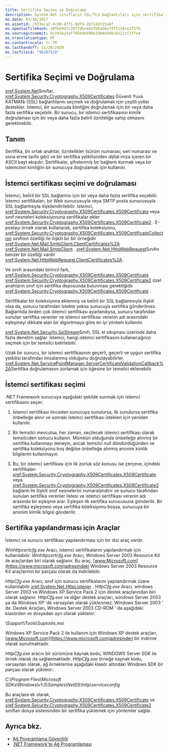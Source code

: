 ```yaml
---
title: Sertifika Seçimi ve Doğrulama
description: System.Net sınıfların SSL/TLS bağlantıları için sertifikaları seçme ve doğrulama için sunduğu çeşitli yollar hakkında bilgi edinin.
ms.date: 03/30/2017
ms.assetid: c933aca2-4cd0-4ff1-9df9-267143f25a6f
ms.openlocfilehash: a85b6947c20f7dbced1fb6ad6e79f3134ce1f57b
ms.sourcegitcommit: bc293b14af795e0e999e3304dd40c0222cf2ffe4
ms.translationtype: MT
ms.contentlocale: tr-TR
ms.lasthandoff: 11/26/2020
ms.locfileid: "96287520"
---
```

# <a name="certificate-selection-and-validation"></a>Sertifika Seçimi ve Doğrulama

<xref:System.Net>Sınıflar, <xref:System.Security.Cryptography.X509Certificates> Güvenli Yuva KATMANı (SSL) bağlantılarını seçmek ve doğrulamak için çeşitli yollar destekler. İstemci, bir sunucuda kimliğini doğrulamak için bir veya daha fazla sertifika seçebilir. Bir sunucu, bir istemci sertifikasının kimlik doğrulaması için bir veya daha fazla belirli özniteliğe sahip olmasını gerektirebilir.  
  
## <a name="definition"></a>Tanım  

 Sertifika, bir ortak anahtar, öznitelikler (sürüm numarası, seri numarası ve sona erme tarihi gibi) ve bir sertifika yetkilisinden dijital imza içeren bir ASCII bayt akışıdır. Sertifikalar, şifrelenmiş bir bağlantı kurmak veya bir istemcinin kimliğini bir sunucuya doğrulamak için kullanılır.  
  
## <a name="client-certificate-selection-and-validation"></a>İstemci sertifikası seçimi ve doğrulaması  

 İstemci, belirli bir SSL bağlantısı için bir veya daha fazla sertifika seçebilir. İstemci sertifikaları, bir Web sunucusuyla veya SMTP posta sunucusuyla SSL bağlantısıyla ilişkilendirilebilir. İstemci, <xref:System.Security.Cryptography.X509Certificates.X509Certificate> veya sınıf nesneleri koleksiyonuna sertifikalar ekler <xref:System.Security.Cryptography.X509Certificates.X509Certificate2> . E-postayı örnek olarak kullanarak, sertifika koleksiyonu, <xref:System.Security.Cryptography.X509Certificates.X509CertificateCollection> sınıfının özelliği ile ilişkili bir bir örneğidir <xref:System.Net.Mail.SmtpClient.ClientCertificates%2A> <xref:System.Net.Mail.SmtpClient> . <xref:System.Net.HttpWebRequest>Sınıfın benzer bir özelliği vardır <xref:System.Net.HttpWebRequest.ClientCertificates%2A> .  
  
 Ve sınıfı arasındaki birincil fark, <xref:System.Security.Cryptography.X509Certificates.X509Certificate> <xref:System.Security.Cryptography.X509Certificates.X509Certificate2> özel anahtarın sınıf için sertifika deposunda bulunması gerektiğidir <xref:System.Security.Cryptography.X509Certificates.X509Certificate> .  
  
 Sertifikalar bir koleksiyona eklenmiş ve belirli bir SSL bağlantısıyla ilişkili olsa da, sunucu tarafından istekte yoksa sunucuya sertifika gönderilmez. Bağlantıda birden çok istemci sertifikası ayarlandıysa, sunucu tarafından sunulan sertifika verenler ve istemci sertifikası verenin adı arasındaki eşleşmeyi dikkate alan bir algoritmaya göre en iyi yöntem kullanılır.  
  
 <xref:System.Net.Security.SslStream>Sınıfı, SSL el sıkışması üzerinde daha fazla denetim sağlar. İstemci, hangi istemci sertifikasını kullanacağınızı seçmek için bir temsilci belirtebilir.  
  
 Uzak bir sunucu, bir istemci sertifikasının geçerli, geçerli ve uygun sertifika yetkilisi tarafından imzalanmış olduğunu doğrulayabilirler. <xref:System.Net.ServicePointManager.ServerCertificateValidationCallback%2A>Sertifika doğrulamasını zorlamak için öğesine bir temsilci eklenebilir.  
  
## <a name="client-certificate-selection"></a>İstemci sertifikası seçimi  

 .NET Framework sunucuya aşağıdaki şekilde sunmak için istemci sertifikasını seçer:  
  
1. İstemci sertifikası önceden sunucuya sunulursa, ilk sunulursa sertifika önbelleğe alınır ve sonraki istemci sertifikası istekleri için yeniden kullanılır.  
  
2. Bir temsilci mevcutsa, her zaman, seçilecek istemci sertifikası olarak temsilciden sonucu kullanın. Mümkün olduğunda önbelleğe alınmış bir sertifika kullanmayı deneyin, ancak temsilci null döndürdüğünden ve sertifika koleksiyonu boş değilse önbelleğe alınmış anonim kimlik bilgilerini kullanmayın.  
  
3. Bu, bir istemci sertifikası için ilk zorluk söz konusu ise çerçeve, içindeki sertifikaları <xref:System.Security.Cryptography.X509Certificates.X509Certificate> veya <xref:System.Security.Cryptography.X509Certificates.X509Certificate2> bağlantı ile ilişkili sınıf nesnelerini numaralandırır ve sunucu tarafından sunulan sertifika verenler listesi ve istemci sertifikası verenin adı arasında bir eşleşme arar. Eşleşen ilk sertifika sunucusuna gönderilir. Bir sertifika eşleşmesi veya sertifika koleksiyonu boşsa, sunucuya bir anonim kimlik bilgisi gönderilir.  
  
## <a name="tools-for-certificate-configuration"></a>Sertifika yapılandırması için Araçlar  

 İstemci ve sunucu sertifikası yapılandırması için bir dizi araç vardır.  
  
 *Winhttpcertcfg.exe* Aracı, istemci sertifikalarını yapılandırmak için kullanılabilir. *Winhttpcertcfg.exe* Aracı, Windows Server 2003 Resource Kit ile araçlardan biri olarak sağlanır. Bu araç, [www.Microsoft.com](https://www.microsoft.com)adresindeki Windows Server 2003 Resource Kit araçlarının bir parçası olarak da indirilebilir.  
  
*HttpCfg.exe* Aracı, sınıf için sunucu sertifikalarını yapılandırmak üzere kullanılabilir <xref:System.Net.HttpListener> . *HttpCfg.exe* Aracı, windows Server 2003 ve Windows XP Service Pack 2 için destek araçlarından biri olarak sağlanır. *HttpCfg.exe* ve diğer destek araçları, windows Server 2003 ya da Windows XP 'de varsayılan olarak yüklenmez. Windows Server 2003 ' de. Destek Araçları, Windows Server 2003 CD-ROM ' da aşağıdaki klasörden ve dosyadan ayrı olarak yüklenir:  
  
 \Support\Tools\Suptools.msi  
  
 Windows XP Service Pack 2 ile kullanım için Windows XP destek araçları, [www.Microsoft.com](https://www.microsoft.com)adresinden bir indirme olarak sunulmaktadır.  
  
 *HttpCfg.exe* aracın bir sürümüne kaynak kodu, WINDOWS Server SDK ile örnek olarak da sağlanmaktadır. *HttpCfg.exe* örneğe kaynak kodu, varsayılan olarak, ağ örneklerine aşağıdaki klasör altındaki Windows SDK bir parçası olarak yüklenir:  
  
 *C:\Program Files\Microsoft SDKs\Windows\v1.0\Samples\NetDS\http\serviceconfig*  
  
 Bu araçlara ek olarak, <xref:System.Security.Cryptography.X509Certificates.X509Certificate> ve <xref:System.Security.Cryptography.X509Certificates.X509Certificate2> sınıfları dosya sisteminden bir sertifika yüklemek için yöntemler sağlar.  
  
## <a name="see-also"></a>Ayrıca bkz.

- [Ağ Programlama Güvenliği](security-in-network-programming.md)
- [.NET Framework'te Ağ Programlaması](index.md)
